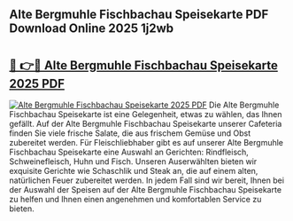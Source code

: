 ## Alte Bergmuhle Fischbachau Speisekarte PDF Download Online 2025 1j2wb

# <h2><a href="http://gc9eb2b.nevu.top/?p=Alte+Bergmuhle+Fischbachau+Speisekarte">🔗 👉🔴 Alte Bergmuhle Fischbachau Speisekarte 2025 PDF</a></h2>

[![Alte Bergmuhle Fischbachau Speisekarte 2025 PDF](https://i.imgur.com/dBaPXMq.png)](http://gc9eb2b.nevu.top/?p=Alte+Bergmuhle+Fischbachau+Speisekarte)
Die Alte Bergmuhle Fischbachau Speisekarte ist eine Gelegenheit, etwas zu wählen, das Ihnen gefällt. Auf der Alte Bergmuhle Fischbachau Speisekarte unserer Cafeteria finden Sie viele frische Salate, die aus frischem Gemüse und Obst zubereitet werden. Für Fleischliebhaber gibt es auf unserer Alte Bergmuhle Fischbachau Speisekarte eine Auswahl an Gerichten: Rindfleisch, Schweinefleisch, Huhn und Fisch. Unseren Auserwählten bieten wir exquisite Gerichte wie Schaschlik und Steak an, die auf einem alten, natürlichen Feuer zubereitet werden. In jedem Fall sind wir bereit, Ihnen bei der Auswahl der Speisen auf der Alte Bergmuhle Fischbachau Speisekarte zu helfen und Ihnen einen angenehmen und komfortablen Service zu bieten.

